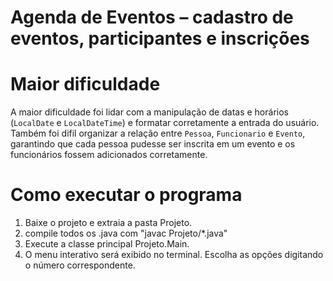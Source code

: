 # Agenda de Eventos – cadastro de eventos, participantes e inscrições

# Maior dificuldade

 A maior dificuldade foi lidar com a manipulação de datas e horários (`LocalDate` e `LocalDateTime`) e formatar 
corretamente a entrada do usuário. Também foi difil organizar a relação entre `Pessoa`, `Funcionario` e `Evento`, 
garantindo que cada pessoa pudesse ser inscrita em um evento e os funcionários fossem adicionados corretamente.

# Como executar o programa 
1. Baixe o projeto e extraia a pasta Projeto. 
2. compile todos os .java com "javac Projeto/*.java" 
3. Execute a classe principal Projeto.Main. 
4. O menu interativo será exibido no terminal. 
Escolha as opções digitando o número correspondente.
